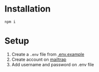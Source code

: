 # Installation
```
npm i
```

# Setup
1. Create a `.env` file from [.env.example](/.env.example) 
2. Create account on [mailtrap](https://mailtrap.io/)
3. Add username and password on .env file